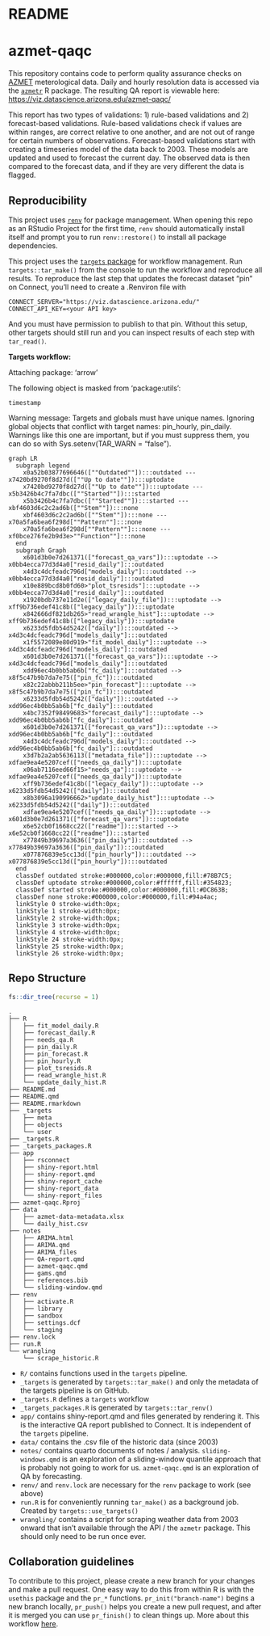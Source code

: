 README
================

<!-- README.md is generated from README.qmd. Please edit that file -->

# azmet-qaqc

<!-- badges: start -->
<!-- badges: end -->

This repository contains code to perform quality assurance checks on
[AZMET](https://ag.arizona.edu/azmet/) meterological data. Daily and
hourly resolution data is accessed via the
[`azmetr`](https://github.com/cct-datascience/azmetr) R package. The
resulting QA report is viewable here:
https://viz.datascience.arizona.edu/azmet-qaqc/

This report has two types of validations: 1) rule-based validations and
2) forecast-based validations. Rule-based validations check if values
are within ranges, are correct relative to one another, and are not out
of range for certain numbers of observations. Forecast-based validations
start with creating a timeseries model of the data back to 2003. These
models are updated and used to forecast the current day. The observed
data is then compared to the forecast data, and if they are very
different the data is flagged.

## Reproducibility

This project uses
[`renv`](https://rstudio.github.io/renv/articles/renv.html) for package
management. When opening this repo as an RStudio Project for the first
time, `renv` should automatically install itself and prompt you to run
`renv::restore()` to install all package dependencies.

This project uses the [`targets`
package](https://docs.ropensci.org/targets/) for workflow management.
Run `targets::tar_make()` from the console to run the workflow and
reproduce all results. To reproduce the last step that updates the
forecast dataset “pin” on Connect, you’ll need to create a .Renviron
file with

    CONNECT_SERVER="https://viz.datascience.arizona.edu/"
    CONNECT_API_KEY=<your API key>

And you must have permission to publish to that pin. Without this setup,
other targets should still run and you can inspect results of each step
with `tar_read()`.

**Targets workflow:**

Attaching package: ‘arrow’

The following object is masked from ‘package:utils’:

    timestamp

Warning message: Targets and globals must have unique names. Ignoring
global objects that conflict with target names: pin_hourly, pin_daily.
Warnings like this one are important, but if you must suppress them, you
can do so with Sys.setenv(TAR_WARN = “false”).

``` mermaid
graph LR
  subgraph legend
    x0a52b03877696646([""Outdated""]):::outdated --- x7420bd9270f8d27d([""Up to date""]):::uptodate
    x7420bd9270f8d27d([""Up to date""]):::uptodate --- x5b3426b4c7fa7dbc([""Started""]):::started
    x5b3426b4c7fa7dbc([""Started""]):::started --- xbf4603d6c2c2ad6b([""Stem""]):::none
    xbf4603d6c2c2ad6b([""Stem""]):::none --- x70a5fa6bea6f298d[""Pattern""]:::none
    x70a5fa6bea6f298d[""Pattern""]:::none --- xf0bce276fe2b9d3e>""Function""]:::none
  end
  subgraph Graph
    x601d3b0e7d261371(["forecast_qa_vars"]):::uptodate --> x0bb4ecca77d3d4a0["resid_daily"]:::outdated
    x4d3c4dcfeadc796d["models_daily"]:::outdated --> x0bb4ecca77d3d4a0["resid_daily"]:::outdated
    x10e889bcd8b0fd60>"plot_tsresids"]:::uptodate --> x0bb4ecca77d3d4a0["resid_daily"]:::outdated
    x1920bdb737e11d2e(["legacy_daily_file"]):::uptodate --> xff9b736edef41c8b(["legacy_daily"]):::uptodate
    x842666df821db265>"read_wrangle_hist"]:::uptodate --> xff9b736edef41c8b(["legacy_daily"]):::uptodate
    x6233d5fdb54d5242(["daily"]):::outdated --> x4d3c4dcfeadc796d["models_daily"]:::outdated
    x1f5572089e80d919>"fit_model_daily"]:::uptodate --> x4d3c4dcfeadc796d["models_daily"]:::outdated
    x601d3b0e7d261371(["forecast_qa_vars"]):::uptodate --> x4d3c4dcfeadc796d["models_daily"]:::outdated
    xdd96ec4b0bb5ab6b["fc_daily"]:::outdated --> x8f5c47b9b7da7e75(["pin_fc"]):::outdated
    x82c22abbb211b5ee>"pin_forecast"]:::uptodate --> x8f5c47b9b7da7e75(["pin_fc"]):::outdated
    x6233d5fdb54d5242(["daily"]):::outdated --> xdd96ec4b0bb5ab6b["fc_daily"]:::outdated
    x4bc7352f98499683>"forecast_daily"]:::uptodate --> xdd96ec4b0bb5ab6b["fc_daily"]:::outdated
    x601d3b0e7d261371(["forecast_qa_vars"]):::uptodate --> xdd96ec4b0bb5ab6b["fc_daily"]:::outdated
    x4d3c4dcfeadc796d["models_daily"]:::outdated --> xdd96ec4b0bb5ab6b["fc_daily"]:::outdated
    x3d7b2a2ab5636113(["metadata_file"]):::uptodate --> xdfae9ea4e5207cef(["needs_qa_daily"]):::uptodate
    x06ab7116eed66f15>"needs_qa"]:::uptodate --> xdfae9ea4e5207cef(["needs_qa_daily"]):::uptodate
    xff9b736edef41c8b(["legacy_daily"]):::uptodate --> x6233d5fdb54d5242(["daily"]):::outdated
    x8b3096a190996662>"update_daily_hist"]:::uptodate --> x6233d5fdb54d5242(["daily"]):::outdated
    xdfae9ea4e5207cef(["needs_qa_daily"]):::uptodate --> x601d3b0e7d261371(["forecast_qa_vars"]):::uptodate
    x6e52cb0f1668cc22(["readme"]):::started --> x6e52cb0f1668cc22(["readme"]):::started
    x77849b39697a3636(["pin_daily"]):::outdated --> x77849b39697a3636(["pin_daily"]):::outdated
    x077876839e5cc13d(["pin_hourly"]):::outdated --> x077876839e5cc13d(["pin_hourly"]):::outdated
  end
  classDef outdated stroke:#000000,color:#000000,fill:#78B7C5;
  classDef uptodate stroke:#000000,color:#ffffff,fill:#354823;
  classDef started stroke:#000000,color:#000000,fill:#DC863B;
  classDef none stroke:#000000,color:#000000,fill:#94a4ac;
  linkStyle 0 stroke-width:0px;
  linkStyle 1 stroke-width:0px;
  linkStyle 2 stroke-width:0px;
  linkStyle 3 stroke-width:0px;
  linkStyle 4 stroke-width:0px;
  linkStyle 24 stroke-width:0px;
  linkStyle 25 stroke-width:0px;
  linkStyle 26 stroke-width:0px;
```

## Repo Structure

``` r
fs::dir_tree(recurse = 1)
```

    .
    ├── R
    │   ├── fit_model_daily.R
    │   ├── forecast_daily.R
    │   ├── needs_qa.R
    │   ├── pin_daily.R
    │   ├── pin_forecast.R
    │   ├── pin_hourly.R
    │   ├── plot_tsresids.R
    │   ├── read_wrangle_hist.R
    │   └── update_daily_hist.R
    ├── README.md
    ├── README.qmd
    ├── README.rmarkdown
    ├── _targets
    │   ├── meta
    │   ├── objects
    │   └── user
    ├── _targets.R
    ├── _targets_packages.R
    ├── app
    │   ├── rsconnect
    │   ├── shiny-report.html
    │   ├── shiny-report.qmd
    │   ├── shiny-report_cache
    │   ├── shiny-report_data
    │   └── shiny-report_files
    ├── azmet-qaqc.Rproj
    ├── data
    │   ├── azmet-data-metadata.xlsx
    │   └── daily_hist.csv
    ├── notes
    │   ├── ARIMA.html
    │   ├── ARIMA.qmd
    │   ├── ARIMA_files
    │   ├── QA-report.qmd
    │   ├── azmet-qaqc.qmd
    │   ├── gams.qmd
    │   ├── references.bib
    │   └── sliding-window.qmd
    ├── renv
    │   ├── activate.R
    │   ├── library
    │   ├── sandbox
    │   ├── settings.dcf
    │   └── staging
    ├── renv.lock
    ├── run.R
    └── wrangling
        └── scrape_historic.R

- `R/` contains functions used in the `targets` pipeline.
- `_targets` is generated by `targets::tar_make()` and only the metadata
  of the targets pipeline is on GitHub.
- `_targets.R` defines a `targets` workflow
- `_targets_packages.R` is generated by `targets::tar_renv()`
- `app/` contains shiny-report.qmd and files generated by rendering it.
  This is the interactive QA report published to Connect. It is
  independent of the `targets` pipeline.
- `data/` contains the .csv file of the historic data (since 2003)
- `notes/` contains quarto documents of notes / analysis.
  `sliding-windows.qmd` is an exploration of a sliding-window quantile
  approach that is probably not going to work for us. `azmet-qaqc.qmd`
  is an exploration of QA by forecasting.
- `renv/` and `renv.lock` are necessary for the `renv` package to work
  (see above)
- `run.R` is for conveniently running `tar_make()` as a background job.
  Created by `targets::use_targets()`
- `wrangling/` contains a script for scraping weather data from 2003
  onward that isn’t available through the API / the `azmetr` package.
  This should only need to be run once ever.

## Collaboration guidelines

To contribute to this project, please create a new branch for your
changes and make a pull request. One easy way to do this from within R
is with the `usethis` package and the `pr_*` functions.
`pr_init("branch-name")` begins a new branch locally, `pr_push()` helps
you create a new pull request, and after it is merged you can use
`pr_finish()` to clean things up. More about this workflow
[here](https://usethis.r-lib.org/articles/pr-functions.html).
